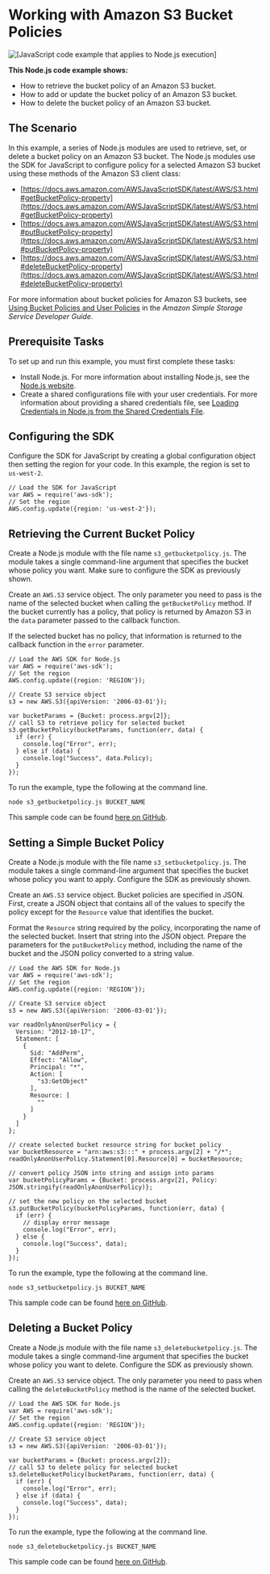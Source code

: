 # Working with Amazon S3 Bucket Policies<a name="s3-example-bucket-policies"></a>

![\[JavaScript code example that applies to Node.js execution\]](http://docs.aws.amazon.com/sdk-for-javascript/v2/developer-guide/images/nodeicon.png)

**This Node\.js code example shows:**
+ How to retrieve the bucket policy of an Amazon S3 bucket\.
+ How to add or update the bucket policy of an Amazon S3 bucket\.
+ How to delete the bucket policy of an Amazon S3 bucket\.

## The Scenario<a name="w4aac23c27c19b9"></a>

In this example, a series of Node\.js modules are used to retrieve, set, or delete a bucket policy on an Amazon S3 bucket\. The Node\.js modules use the SDK for JavaScript to configure policy for a selected Amazon S3 bucket using these methods of the Amazon S3 client class:
+ [https://docs.aws.amazon.com/AWSJavaScriptSDK/latest/AWS/S3.html#getBucketPolicy-property](https://docs.aws.amazon.com/AWSJavaScriptSDK/latest/AWS/S3.html#getBucketPolicy-property)
+ [https://docs.aws.amazon.com/AWSJavaScriptSDK/latest/AWS/S3.html#putBucketPolicy-property](https://docs.aws.amazon.com/AWSJavaScriptSDK/latest/AWS/S3.html#putBucketPolicy-property)
+ [https://docs.aws.amazon.com/AWSJavaScriptSDK/latest/AWS/S3.html#deleteBucketPolicy-property](https://docs.aws.amazon.com/AWSJavaScriptSDK/latest/AWS/S3.html#deleteBucketPolicy-property)

For more information about bucket policies for Amazon S3 buckets, see [ Using Bucket Policies and User Policies](https://docs.aws.amazon.com/AmazonS3/latest/dev/using-iam-policies.html) in the *Amazon Simple Storage Service Developer Guide*\.

## Prerequisite Tasks<a name="w4aac23c27c19c11"></a>

To set up and run this example, you must first complete these tasks:
+ Install Node\.js\. For more information about installing Node\.js, see the [Node\.js website](https://nodejs.org)\.
+ Create a shared configurations file with your user credentials\. For more information about providing a shared credentials file, see [Loading Credentials in Node\.js from the Shared Credentials File](loading-node-credentials-shared.md)\.

## Configuring the SDK<a name="s3-example-bucket-policies-configure-sdk"></a>

Configure the SDK for JavaScript by creating a global configuration object then setting the region for your code\. In this example, the region is set to `us-west-2`\.

```
// Load the SDK for JavaScript
var AWS = require('aws-sdk');
// Set the region 
AWS.config.update({region: 'us-west-2'});
```

## Retrieving the Current Bucket Policy<a name="s3-example-bucket-policies-get-policy"></a>

Create a Node\.js module with the file name `s3_getbucketpolicy.js`\. The module takes a single command\-line argument that specifies the bucket whose policy you want\. Make sure to configure the SDK as previously shown\. 

Create an `AWS.S3` service object\. The only parameter you need to pass is the name of the selected bucket when calling the `getBucketPolicy` method\. If the bucket currently has a policy, that policy is returned by Amazon S3 in the `data` parameter passed to the callback function\.

If the selected bucket has no policy, that information is returned to the callback function in the `error` parameter\.

```
// Load the AWS SDK for Node.js
var AWS = require('aws-sdk');
// Set the region 
AWS.config.update({region: 'REGION'});

// Create S3 service object
s3 = new AWS.S3({apiVersion: '2006-03-01'});

var bucketParams = {Bucket: process.argv[2]};
// call S3 to retrieve policy for selected bucket
s3.getBucketPolicy(bucketParams, function(err, data) {
  if (err) {
    console.log("Error", err);
  } else if (data) {
    console.log("Success", data.Policy);
  }
});
```

To run the example, type the following at the command line\.

```
node s3_getbucketpolicy.js BUCKET_NAME
```

This sample code can be found [here on GitHub](https://github.com/awsdocs/aws-doc-sdk-examples/blob/master/javascript/example_code/s3/s3_getbucketpolicy.js)\.

## Setting a Simple Bucket Policy<a name="s3-example-bucket-policies-set-policy"></a>

Create a Node\.js module with the file name `s3_setbucketpolicy.js`\. The module takes a single command\-line argument that specifies the bucket whose policy you want to apply\. Configure the SDK as previously shown\. 

Create an `AWS.S3` service object\. Bucket policies are specified in JSON\. First, create a JSON object that contains all of the values to specify the policy except for the `Resource` value that identifies the bucket\.

Format the `Resource` string required by the policy, incorporating the name of the selected bucket\. Insert that string into the JSON object\. Prepare the parameters for the `putBucketPolicy` method, including the name of the bucket and the JSON policy converted to a string value\.

```
// Load the AWS SDK for Node.js
var AWS = require('aws-sdk');
// Set the region 
AWS.config.update({region: 'REGION'});

// Create S3 service object
s3 = new AWS.S3({apiVersion: '2006-03-01'});

var readOnlyAnonUserPolicy = {
  Version: "2012-10-17",
  Statement: [
    {
      Sid: "AddPerm",
      Effect: "Allow",
      Principal: "*",
      Action: [
        "s3:GetObject"
      ],
      Resource: [
        ""
      ]
    }
  ]
};

// create selected bucket resource string for bucket policy
var bucketResource = "arn:aws:s3:::" + process.argv[2] + "/*";
readOnlyAnonUserPolicy.Statement[0].Resource[0] = bucketResource;

// convert policy JSON into string and assign into params
var bucketPolicyParams = {Bucket: process.argv[2], Policy: JSON.stringify(readOnlyAnonUserPolicy)};

// set the new policy on the selected bucket
s3.putBucketPolicy(bucketPolicyParams, function(err, data) {
  if (err) {
    // display error message
    console.log("Error", err);
  } else {
    console.log("Success", data);
  }
});
```

To run the example, type the following at the command line\.

```
node s3_setbucketpolicy.js BUCKET_NAME
```

This sample code can be found [here on GitHub](https://github.com/awsdocs/aws-doc-sdk-examples/blob/master/javascript/example_code/s3/s3_setbucketpolicy.js)\.

## Deleting a Bucket Policy<a name="s3-example-bucket-policies-delete-policy"></a>

Create a Node\.js module with the file name `s3_deletebucketpolicy.js`\. The module takes a single command\-line argument that specifies the bucket whose policy you want to delete\. Configure the SDK as previously shown\.

 Create an `AWS.S3` service object\. The only parameter you need to pass when calling the `deleteBucketPolicy` method is the name of the selected bucket\.

```
// Load the AWS SDK for Node.js
var AWS = require('aws-sdk');
// Set the region 
AWS.config.update({region: 'REGION'});

// Create S3 service object
s3 = new AWS.S3({apiVersion: '2006-03-01'});

var bucketParams = {Bucket: process.argv[2]};
// call S3 to delete policy for selected bucket
s3.deleteBucketPolicy(bucketParams, function(err, data) {
  if (err) {
    console.log("Error", err);
  } else if (data) {
    console.log("Success", data);
  }
});
```

To run the example, type the following at the command line\.

```
node s3_deletebucketpolicy.js BUCKET_NAME
```

This sample code can be found [here on GitHub](https://github.com/awsdocs/aws-doc-sdk-examples/blob/master/javascript/example_code/s3/s3_deletebucketpolicy.js)\.